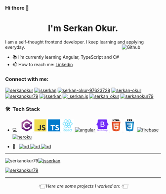 ### Hi there 👋
<h1 align="center">I'm Serkan Okur.</h1> 
I am a self-thought frontend developer. I keep learning and applying everyday.
<img width="25%" align="right" alt="Github" src="https://github.com/TheDudeThatCode/TheDudeThatCode/blob/master/Assets/Designer.gif" />


- 📚 I’m currently learning Angular, TypeScript and C# 
- 📫 How to reach me: [Linkedin](https://www.linkedin.com/in/serkan-okur-97623728/) 
<h3 align="left">Connect with me:</h3>  
<p align="left">  
<a href="https://codepen.io/serkanokur" target="blank"><img align="center" src="https://cdn.jsdelivr.net/npm/simple-icons@3.0.1/icons/codepen.svg" alt="serkanokur" height="30" width="40" /></a>  
<a href="https://twitter.com/jsserkan" target="blank"><img align="center" src="https://cdn.jsdelivr.net/npm/simple-icons@3.0.1/icons/twitter.svg" alt="jsserkan" height="30" width="40" /></a>  
<a href="https://linkedin.com/in/serkan-okur-97623728" target="blank"><img align="center" src="https://cdn.jsdelivr.net/npm/simple-icons@3.0.1/icons/linkedin.svg" alt="serkan-okur-97623728" height="30" width="40" /></a>  
<a href="https://stackoverflow.com/users/serkan-okur" target="blank"><img align="center" src="https://cdn.jsdelivr.net/npm/simple-icons@3.0.1/icons/stackoverflow.svg" alt="serkan-okur" height="30" width="40" /></a>  
<a href="https://codesandbox.com/serkanokur79" target="blank"><img align="center" src="https://cdn.jsdelivr.net/npm/simple-icons@3.0.1/icons/codesandbox.svg" alt="serkanokur79" height="30" width="40" /></a>  
<a href="https://fb.com/jsserkan" target="blank"><img align="center" src="https://cdn.jsdelivr.net/npm/simple-icons@3.0.1/icons/facebook.svg" alt="jsserkan" height="30" width="40" /></a>  
<a href="https://instagram.com/_serkan.js" target="blank"><img align="center" src="https://cdn.jsdelivr.net/npm/simple-icons@3.0.1/icons/instagram.svg" alt="_serkan.js" height="30" width="40" /></a>  
<a href="https://www.hackerrank.com/serkan_okur" target="blank"><img align="center" src="https://cdn.jsdelivr.net/npm/simple-icons@3.0.1/icons/hackerrank.svg" alt="serkan_okur" height="30" width="40" /></a>  
<a href="https://www.leetcode.com/serkanokur79" target="blank"><img align="center" src="https://cdn.jsdelivr.net/npm/simple-icons@3.0.1/icons/leetcode.svg" alt="serkanokur79" height="30" width="40" /></a>  
</p>  

<h3> 🛠 &nbsp;Tech Stack</h3>


- 💻 &nbsp;
<a href="https://www.w3schools.com/cs/" target="_blank"> <img src="https://raw.githubusercontent.com/devicons/devicon/master/icons/csharp/csharp-original.svg" alt="csharp" width="40" height="40"/> </a>  <a href="https://developer.mozilla.org/en-US/docs/Web/JavaScript" target="_blank"> <img src="https://raw.githubusercontent.com/devicons/devicon/master/icons/javascript/javascript-original.svg" alt="javascript" width="40" height="40"/> </a>  <a href="https://www.typescriptlang.org/" target="_blank"> <img src="https://raw.githubusercontent.com/devicons/devicon/master/icons/typescript/typescript-original.svg" alt="typescript" width="40" height="40"/> </a><a href="https://reactjs.org/" target="_blank"> <img src="https://raw.githubusercontent.com/devicons/devicon/master/icons/react/react-original-wordmark.svg" alt="react" width="40" height="40"/> </a> <a href="https://angular.io" target="_blank"> <img src="https://jaki-jezyk-programowania.pl/img/technologies/angular.png" alt="angular" width="40" height="40"/> </a><a href="https://getbootstrap.com" target="_blank"> <img src="https://raw.githubusercontent.com/devicons/devicon/master/icons/bootstrap/bootstrap-plain-wordmark.svg" alt="bootstrap" width="40" height="40"/> </a> 
<a href="https://www.w3.org/html/" target="_blank"> <img src="https://raw.githubusercontent.com/devicons/devicon/master/icons/html5/html5-original-wordmark.svg" alt="html5" width="40" height="40"/> </a><a href="https://www.w3schools.com/css/" target="_blank"> <img src="https://raw.githubusercontent.com/devicons/devicon/master/icons/css3/css3-original-wordmark.svg" alt="css3" width="40" height="40"/> </a>  <a href="https://firebase.google.com/" target="_blank"> <img src="https://www.vectorlogo.zone/logos/firebase/firebase-icon.svg" alt="firebase" width="40" height="40"/> </a><a href="https://heroku.com" target="_blank"> <img src="https://www.vectorlogo.zone/logos/heroku/heroku-icon.svg" alt="heroku" width="40" height="40"/> </a> 

- 🔧 &nbsp;
  <a href="https://www.adobe.com/products/xd.html" target="_blank"> <img src="https://cdn.worldvectorlogo.com/logos/adobe-xd.svg" alt="xd" width="40" height="40"/> </a>  <a href="https://visualstudio.microsoft.com/vs/" target="_blank"> <img src="https://iconarchive.com/download/i98390/dakirby309/simply-styled/Microsoft-Visual-Studio.ico" alt="xd" width="40" height="40"/> </a>   <a href="https://code.visualstudio.com/" target="_blank"> <img src="https://code.visualstudio.com/assets/favicon.ico" alt="xd" width="40" height="40"/> </a>  

---
<p align="left"> <img src="https://komarev.com/ghpvc/?username=serkanokur79&label=Profile%20views&color=0e75b6&style=flat" alt="serkanokur79" /><a href="https://twitter.com/jsserkan" target="blank"><img src="https://img.shields.io/twitter/follow/jsserkan?logo=twitter&style=for-the-badge" alt="jsserkan" /></a> </p>
<p align="left"> <a href="https://github.com/ryo-ma/github-profile-trophy"><img src="https://github-profile-trophy.vercel.app/?username=serkanokur79" alt="serkanokur79" /></a> </p>  

---
<h6 align="center">👇🏻 Here are some projects I worked on: 👇🏻</h6>



